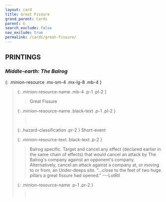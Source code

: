 ```yaml
---
layout: card
title: Great Fissure
grand_parent: Cards
parent: G
search_exclude: false
nav_exclude: true
permalink: /cards/great-fissure/
---
```


## PRINTINGS


### _Middle-earth: The Balrog_

{: .minion-resource .mx-sm-4 .mx-lg-8 .mb-4 }
> {: .minion-resource-name .mb-4 .p-1 .pl-2 }
> > <div class="hazard-mp"></div>
> > <div class="card-name">Great Fissure</div>
>
> {: .minion-resource-name .black-text .p-1 .pl-2 }
> > &nbsp;
>
> {: .hazard-classification .pr-2 }
> Short-event
>
> {: .minion-resource-text .black-text .p-2 }
> > Balrog specific. Target and cancel any effect (declared earlier in the same chain of effects) that would cancel an attack by The Balrog's company against an opponent's company. Alternatively, cancel an attack against a company at, or moving to or from, an Under-deeps site.  "...close to the feet of two huge pillars a great fissure had opened." ---LotRII 
> 
> {: .minion-resource-name .p-1 .pr-2 }
> > <div class="card-shield"></div>
> > <div class="card-corruption-white">&nbsp;</div>
